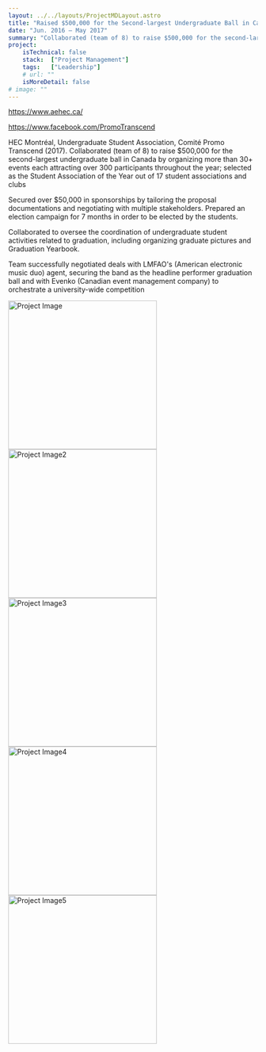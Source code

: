 ```yaml
---
layout: ../../layouts/ProjectMDLayout.astro
title: "Raised $500,000 for the Second-largest Undergraduate Ball in Canada"
date: "Jun. 2016 – May 2017"
summary: "Collaborated (team of 8) to raise $500,000 for the second-largest undergraduate ball in Canada by organizing more than 30+ events each attracting over 300 participants throughout the year; selected as the Student Association of the Year out of 17 student associations and clubs"
project:
    isTechnical: false
    stack:  ["Project Management"]
    tags:   ["Leadership"]
    # url: ""
    isMoreDetail: false
# image: ""
---
```

<a href="https://www.aehec.ca/" target="_blank"> https://www.aehec.ca/ </a><br>   

<a href="https://www.facebook.com/PromoTranscend" target="_blank"> https://www.facebook.com/PromoTranscend </a>

<p>
HEC Montréal, Undergraduate Student Association, Comité Promo Transcend (2017).
Collaborated (team of 8) to raise $500,000 for the second-largest undergraduate ball in Canada by organizing more than 30+ events each attracting over 300 participants throughout the year; selected as the Student Association of the Year out of 17 student associations and clubs
</p>
<p>
Secured over $50,000 in sponsorships by tailoring the proposal documentations and negotiating with multiple stakeholders.
Prepared an election campaign for 7 months in order to be elected by the students.
</p>

<p>Collaborated to oversee the coordination of undergraduate student activities related to graduation, including organizing graduate pictures and Graduation Yearbook.</p>
<p>
Team successfully negotiated deals with LMFAO's (American electronic music duo) agent, securing the band as the headline performer graduation ball and with Evenko (Canadian event management company) to orchestrate a university-wide competition
</p>
<img src="https://www.images.alyssabedard.com/promotranscend2.JPG" alt="Project Image" style="width:300px">

<img src="https://www.images.alyssabedard.com/promotranscend3.JPG" alt="Project Image2" style="width:300px">

<img src="https://www.images.alyssabedard.com/promotranscend4.JPG" alt="Project Image3" style="width:300px">

<img src="https://www.images.alyssabedard.com/promotranscend5.JPG" alt="Project Image4" style="width:300px">

<img src="https://www.images.alyssabedard.com/promotranscend1.JPG" alt="Project Image5" style="width:300px">